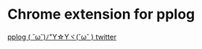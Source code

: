 # Chrome extension for pplog

[pplog ( ˘ω˘)ﾉ"Y☆Yヾ(˘ω˘ ) twitter](https://chrome.google.com/webstore/detail/pplog-%CB%98%CF%89%CB%98%EF%BE%89y%E2%98%86y%E3%83%BE%CB%98%CF%89%CB%98-twitter/hcllnjgfjhmjlcnophepcicggnpophfn)

